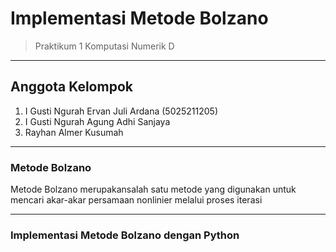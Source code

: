 # Implementasi Metode Bolzano
> Praktikum 1 Komputasi Numerik D

***

## Anggota Kelompok
1. I Gusti Ngurah Ervan Juli Ardana (5025211205)
2. I Gusti Ngurah Agung Adhi Sanjaya
3. Rayhan Almer Kusumah

---

### Metode Bolzano
Metode Bolzano merupakansalah satu metode yang digunakan untuk mencari akar-akar persamaan nonlinier melalui proses iterasi

---
### Implementasi Metode Bolzano dengan Python
